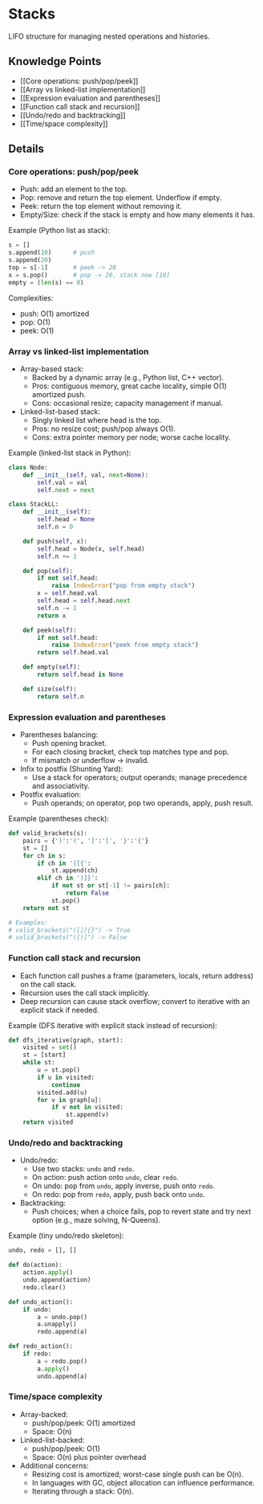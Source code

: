 # Stacks

LIFO structure for managing nested operations and histories.

## Knowledge Points
- [[Core operations: push/pop/peek]]
- [[Array vs linked-list implementation]]
- [[Expression evaluation and parentheses]]
- [[Function call stack and recursion]]
- [[Undo/redo and backtracking]]
- [[Time/space complexity]]

## Details

### Core operations: push/pop/peek
- Push: add an element to the top.
- Pop: remove and return the top element. Underflow if empty.
- Peek: return the top element without removing it.
- Empty/Size: check if the stack is empty and how many elements it has.

Example (Python list as stack):
```python
s = []
s.append(10)      # push
s.append(20)
top = s[-1]       # peek -> 20
x = s.pop()       # pop -> 20, stack now [10]
empty = (len(s) == 0)
```

Complexities:
- push: O(1) amortized
- pop: O(1)
- peek: O(1)

### Array vs linked-list implementation
- Array-based stack:
  - Backed by a dynamic array (e.g., Python list, C++ vector).
  - Pros: contiguous memory, great cache locality, simple O(1) amortized push.
  - Cons: occasional resize; capacity management if manual.
- Linked-list-based stack:
  - Singly linked list where head is the top.
  - Pros: no resize cost; push/pop always O(1).
  - Cons: extra pointer memory per node; worse cache locality.

Example (linked-list stack in Python):
```python
class Node:
    def __init__(self, val, next=None):
        self.val = val
        self.next = next

class StackLL:
    def __init__(self):
        self.head = None
        self.n = 0

    def push(self, x):
        self.head = Node(x, self.head)
        self.n += 1

    def pop(self):
        if not self.head:
            raise IndexError("pop from empty stack")
        x = self.head.val
        self.head = self.head.next
        self.n -= 1
        return x

    def peek(self):
        if not self.head:
            raise IndexError("peek from empty stack")
        return self.head.val

    def empty(self):
        return self.head is None

    def size(self):
        return self.n
```

### Expression evaluation and parentheses
- Parentheses balancing:
  - Push opening bracket.
  - For each closing bracket, check top matches type and pop.
  - If mismatch or underflow → invalid.
- Infix to postfix (Shunting Yard):
  - Use a stack for operators; output operands; manage precedence and associativity.
- Postfix evaluation:
  - Push operands; on operator, pop two operands, apply, push result.

Example (parentheses check):
```python
def valid_brackets(s):
    pairs = {')':'(', ']':'[', '}':'{'}
    st = []
    for ch in s:
        if ch in '([{':
            st.append(ch)
        elif ch in ')]}':
            if not st or st[-1] != pairs[ch]:
                return False
            st.pop()
    return not st

# Examples:
# valid_brackets("([]){}") -> True
# valid_brackets("([)]") -> False
```

### Function call stack and recursion
- Each function call pushes a frame (parameters, locals, return address) on the call stack.
- Recursion uses the call stack implicitly.
- Deep recursion can cause stack overflow; convert to iterative with an explicit stack if needed.

Example (DFS iterative with explicit stack instead of recursion):
```python
def dfs_iterative(graph, start):
    visited = set()
    st = [start]
    while st:
        u = st.pop()
        if u in visited: 
            continue
        visited.add(u)
        for v in graph[u]:
            if v not in visited:
                st.append(v)
    return visited
```

### Undo/redo and backtracking
- Undo/redo:
  - Use two stacks: `undo` and `redo`.
  - On action: push action onto `undo`, clear `redo`.
  - On undo: pop from `undo`, apply inverse, push onto `redo`.
  - On redo: pop from `redo`, apply, push back onto `undo`.
- Backtracking:
  - Push choices; when a choice fails, pop to revert state and try next option (e.g., maze solving, N-Queens).

Example (tiny undo/redo skeleton):
```python
undo, redo = [], []

def do(action):
    action.apply()
    undo.append(action)
    redo.clear()

def undo_action():
    if undo:
        a = undo.pop()
        a.unapply()
        redo.append(a)

def redo_action():
    if redo:
        a = redo.pop()
        a.apply()
        undo.append(a)
```

### Time/space complexity
- Array-backed:
  - push/pop/peek: O(1) amortized
  - Space: O(n)
- Linked-list-backed:
  - push/pop/peek: O(1)
  - Space: O(n) plus pointer overhead
- Additional concerns:
  - Resizing cost is amortized; worst-case single push can be O(n).
  - In languages with GC, object allocation can influence performance.
  - Iterating through a stack: O(n).
